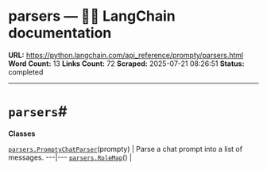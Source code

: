 # parsers — 🦜🔗 LangChain  documentation

**URL:** https://python.langchain.com/api_reference/prompty/parsers.html
**Word Count:** 13
**Links Count:** 72
**Scraped:** 2025-07-21 08:26:51
**Status:** completed

---

# `parsers`\#

**Classes**

[`parsers.PromptyChatParser`](https://python.langchain.com/api_reference/prompty/parsers/langchain_prompty.parsers.PromptyChatParser.html#langchain_prompty.parsers.PromptyChatParser "langchain_prompty.parsers.PromptyChatParser")\(prompty\) | Parse a chat prompt into a list of messages.   ---|---   [`parsers.RoleMap`](https://python.langchain.com/api_reference/prompty/parsers/langchain_prompty.parsers.RoleMap.html#langchain_prompty.parsers.RoleMap "langchain_prompty.parsers.RoleMap")\(\) |